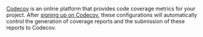 [Codecov](https://about.codecov.io/) is an online platform
that provides code coverage metrics for your project.
After [signing up on Codecov](https://docs.codecov.com/docs/quick-start),
these configurations will automatically control the generation of coverage reports
and the submission of these reports to Codecov.
